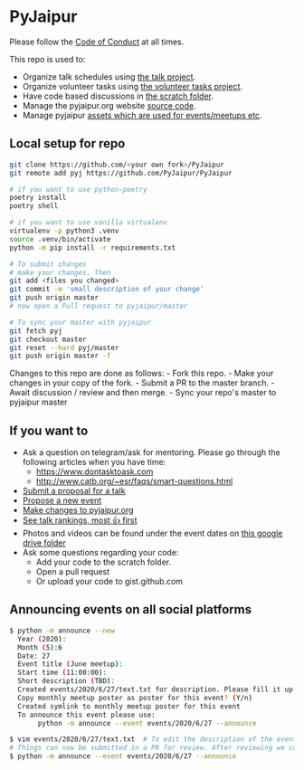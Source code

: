 # PyJaipur

Please follow the [Code of Conduct](https://www.python.org/psf/conduct/) at all times.

This repo is used to:
- Organize talk schedules using [the talk project](https://github.com/PyJaipur/PyJaipur/projects/1).
- Organize volunteer tasks using [the volunteer tasks project](https://github.com/PyJaipur/PyJaipur/projects/2).
- Have code based discussions in [the scratch folder](https://github.com/PyJaipur/PyJaipur/tree/master/scratch).
- Manage the pyjaipur.org website [source code](https://github.com/PyJaipur/PyJaipur/tree/master/website).
- Manage pyjaipur [assets which are used for events/meetups etc](https://github.com/PyJaipur/PyJaipur/tree/master/website/src/images/assets).


## Local setup for repo

```bash
git clone https://github.com/<your own fork>/PyJaipur
git remote add pyj https://github.com/PyJaipur/PyJaipur

# if you want to use python-poetry
poetry install
poetry shell

# if you want to use vanilla virtualenv
virtualenv -p python3 .venv
source .venv/bin/activate
python -m pip install -r requirements.txt

# To submit changes
# make your changes. Then
git add <files you changed>
git commit -m 'small description of your change'
git push origin master
# now open a Pull request to pyjaipur/master

# To sync your master with pyjaipur
git fetch pyj
git checkout master
git reset --hard pyj/master
git push origin master -f
```


Changes to this repo are done as follows:
    - Fork this repo.
    - Make your changes in your copy of the fork.
    - Submit a PR to the master branch.
    - Await discussion / review and then merge. 
    - Sync your repo's master to pyjaipur master

## If you want to

- Ask a question on telegram/ask for mentoring. Please go through the following articles when you have time:
    - https://www.dontasktoask.com
    - http://www.catb.org/~esr/faqs/smart-questions.html
- [Submit a proposal for a talk](https://github.com/PyJaipur/Talks/issues/new?template=new_talk.md)
- [Propose a new event](https://github.com/PyJaipur/Talks/issues/new?template=new_event.md)
- [Make changes to pyjaipur.org](https://github.com/PyJaipur/PyJaipur/blob/master/website/README.md)
- [See talk rankings, most :+1: first](https://github.com/PyJaipur/PyJaipur/issues?utf8=%E2%9C%93&q=is%3Aopen+label%3Aupcoming+label%3Atalks+sort%3Areactions-%2B1-desc)
- Photos and videos can be found under the event dates on [this google drive folder](https://drive.google.com/drive/folders/1cuZ9h7VYSXlJUYMALhBK62STvgoXMLn3?usp=sharing)
- Ask some questions regarding your code:
    - Add your code to the scratch folder.
    - Open a pull request
    - Or upload your code to gist.github.com



## Announcing events on all social platforms

```bash
$ python -m announce --new
  Year (2020):
  Month (5):6
  Date: 27
  Event title (June meetup):
  Start time (11:00:00):
  Short description (TBD):
  Created events/2020/6/27/text.txt for description. Please fill it up
  Copy monthly meetup poster as poster for this event? (Y/n)
  Created symlink to monthly meetup poster for this event
  To announce this event please use:
       python -m announce --event events/2020/6/27 --announce

$ vim events/2020/6/27/text.txt  # To edit the description of the event.
# Things can now be submitted in a PR for review. After reviewing we can announce on all social platforms.
$ python -m announce --event events/2020/6/27 --announce
```
